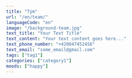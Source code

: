 ```yaml
---
title: "Tým"
url: "/en/team/"
languageCode: "en"
image: "/background-team.jpg"
text_title: "Your Text Title"
text_content: "Your text content goes here..."
text_phone_number: "+420847452456"
text_email: "some_email@gmail.com"
tags: ["tag1"]
categories: ["category1"] 
moods: ["happy"]
---
```




